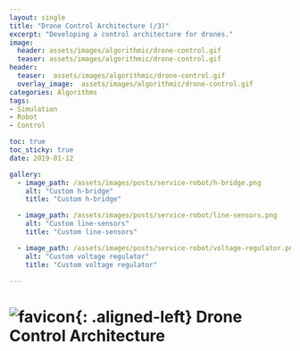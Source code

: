 ```yaml
---
layout: single
title: "Drone Control Architecture (/3)"
excerpt: "Developing a control architecture for drones."
image:
  header: assets/images/algorithmic/drone-control.gif
  teaser: assets/images/algorithmic/drone-control.gif
header:
  teaser:  assets/images/algorithmic/drone-control.gif
  overlay_image:  assets/images/algorithmic/drone-control.gif
categories: Algorithms
tags:
- Simulation
- Robot
- Control

toc: true
toc_sticky: true
date: 2019-01-12

gallery:
  - image_path: /assets/images/posts/service-robot/h-bridge.png
    alt: "Custom h-bridge"
    title: "Custom h-bridge"

  - image_path: /assets/images/posts/service-robot/line-sensors.png
    alt: "Custom line-sensors"
    title: "Custom line-sensors"

  - image_path: /assets/images/posts/service-robot/voltage-regulator.png
    alt: "Custom voltage regulator"
    title: "Custom voltage regulator"

---
```


# ![favicon](/assets/images/favicon.jpg){: .aligned-left} Drone Control Architecture
